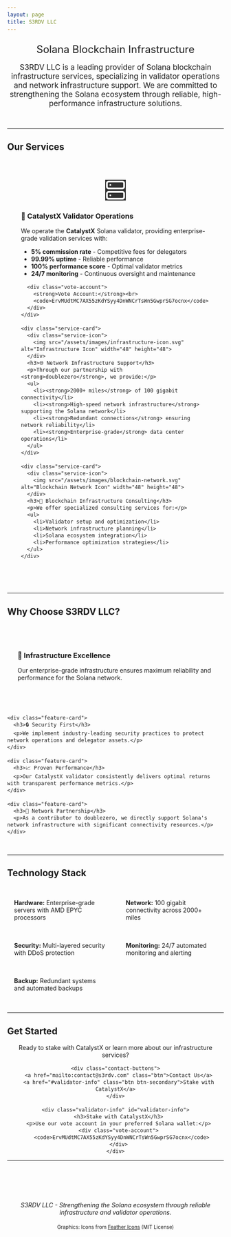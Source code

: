 ```yaml
---
layout: page
title: S3RDV LLC
---
```


<div class="hero-section">
  <p class="hero-subtitle">Solana Blockchain Infrastructure</p>
  <p class="hero-description">
    S3RDV LLC is a leading provider of Solana blockchain infrastructure services, specializing in validator operations and network infrastructure support. We are committed to strengthening the Solana ecosystem through reliable, high-performance infrastructure solutions.
  </p>
</div>

---

<div class="services-section" id="services">
  <h2>Our Services</h2>
  
  <div class="services-grid">
    <div class="service-card">
      <div class="service-icon">
        <img src="/assets/images/validator-icon.svg" alt="Validator Icon" width="48" height="48">
      </div>
      <h3>🚀 CatalystX Validator Operations</h3>
      <p>We operate the <strong>CatalystX</strong> Solana validator, providing enterprise-grade validation services with:</p>
      <ul>
        <li><strong>5% commission rate</strong> - Competitive fees for delegators</li>
        <li><strong>99.99% uptime</strong> - Reliable performance</li>
        <li><strong>100% performance score</strong> - Optimal validator metrics</li>
        <li><strong>24/7 monitoring</strong> - Continuous oversight and maintenance</li>
      </ul>
      
      <div class="vote-account">
        <strong>Vote Account:</strong><br>
        <code>ErvMUdtMC7AX55zKdYSyy4DnWNCrTsWn5GwprSG7ocnx</code>
      </div>
    </div>

    <div class="service-card">
      <div class="service-icon">
        <img src="/assets/images/infrastructure-icon.svg" alt="Infrastructure Icon" width="48" height="48">
      </div>
      <h3>🌐 Network Infrastructure Support</h3>
      <p>Through our partnership with <strong>doublezero</strong>, we provide:</p>
      <ul>
        <li><strong>2000+ miles</strong> of 100 gigabit connectivity</li>
        <li><strong>High-speed network infrastructure</strong> supporting the Solana network</li>
        <li><strong>Redundant connections</strong> ensuring network reliability</li>
        <li><strong>Enterprise-grade</strong> data center operations</li>
      </ul>
    </div>

    <div class="service-card">
      <div class="service-icon">
        <img src="/assets/images/blockchain-network.svg" alt="Blockchain Network Icon" width="48" height="48">
      </div>
      <h3>💼 Blockchain Infrastructure Consulting</h3>
      <p>We offer specialized consulting services for:</p>
      <ul>
        <li>Validator setup and optimization</li>
        <li>Network infrastructure planning</li>
        <li>Solana ecosystem integration</li>
        <li>Performance optimization strategies</li>
      </ul>
    </div>
  </div>
</div>

---

<div class="why-choose-section">
  <h2>Why Choose S3RDV LLC?</h2>
  
  <div class="features-grid">
    <div class="feature-card">
      <h3>🎯 Infrastructure Excellence</h3>
      <p>Our enterprise-grade infrastructure ensures maximum reliability and performance for the Solana network.</p>
    </div>

    <div class="feature-card">
      <h3>🔒 Security First</h3>
      <p>We implement industry-leading security practices to protect network operations and delegator assets.</p>
    </div>

    <div class="feature-card">
      <h3>📈 Proven Performance</h3>
      <p>Our CatalystX validator consistently delivers optimal returns with transparent performance metrics.</p>
    </div>

    <div class="feature-card">
      <h3>🤝 Network Partnership</h3>
      <p>As a contributor to doublezero, we directly support Solana's network infrastructure with significant connectivity resources.</p>
    </div>
  </div>
</div>

---

<div class="technology-section">
  <h2>Technology Stack</h2>
  
  <div class="tech-grid">
    <div class="tech-item">
      <strong>Hardware:</strong> Enterprise-grade servers with AMD EPYC processors
    </div>
    <div class="tech-item">
      <strong>Network:</strong> 100 gigabit connectivity across 2000+ miles
    </div>
    <div class="tech-item">
      <strong>Security:</strong> Multi-layered security with DDoS protection
    </div>
    <div class="tech-item">
      <strong>Monitoring:</strong> 24/7 automated monitoring and alerting
    </div>
    <div class="tech-item">
      <strong>Backup:</strong> Redundant systems and automated backups
    </div>
  </div>
</div>

---

<div class="contact-section" id="contact">
  <h2>Get Started</h2>
  
  <div class="contact-content">
    <p>Ready to stake with CatalystX or learn more about our infrastructure services?</p>
    
    <div class="contact-buttons">
      <a href="mailto:contact@s3rdv.com" class="btn">Contact Us</a>
      <a href="#validator-info" class="btn btn-secondary">Stake with CatalystX</a>
    </div>
    
    <div class="validator-info" id="validator-info">
      <h3>Stake with CatalystX</h3>
      <p>Use our vote account in your preferred Solana wallet:</p>
      <div class="vote-account">
        <code>ErvMUdtMC7AX55zKdYSyy4DnWNCrTsWn5GwprSG7ocnx</code>
      </div>
    </div>
  </div>
</div>

---

<div class="attribution-section">
  <p><em>S3RDV LLC - Strengthening the Solana ecosystem through reliable infrastructure and validator operations.</em></p>
  
  <div class="graphics-attribution">
    <p><small>Graphics: Icons from <a href="https://feathericons.com/" target="_blank">Feather Icons</a> (MIT License)</small></p>
  </div>
</div>

<style>
  .hero-section {
    text-align: center;
    margin-bottom: 3rem;
  }
  
  .hero-subtitle {
    font-size: 1.5rem;
    color: var(--secondary-color);
    margin-bottom: 1rem;
  }
  
  .hero-description {
    font-size: 1.1rem;
    max-width: 800px;
    margin: 0 auto;
    color: var(--text-muted);
  }
  
  .services-grid {
    display: grid;
    grid-template-columns: repeat(auto-fit, minmax(300px, 1fr));
    gap: 2rem;
    margin: 2rem 0;
  }
  
  .service-card {
    background-color: var(--surface-color);
    border: 1px solid var(--border-color);
    border-radius: 8px;
    padding: 2rem;
    transition: transform 0.3s ease, box-shadow 0.3s ease;
  }
  
  .service-card:hover {
    transform: translateY(-5px);
    box-shadow: 0 10px 30px rgba(20, 241, 149, 0.15);
  }
  
  .service-icon {
    text-align: center;
    margin-bottom: 1rem;
  }
  
  .service-icon img {
    filter: invert(1);
    opacity: 0.8;
  }
  
  .features-grid {
    display: grid;
    grid-template-columns: repeat(auto-fit, minmax(250px, 1fr));
    gap: 1.5rem;
    margin: 2rem 0;
  }
  
  .feature-card {
    background-color: var(--surface-color);
    border-left: 4px solid var(--primary-color);
    padding: 1.5rem;
    border-radius: 0 8px 8px 0;
  }
  
  .tech-grid {
    display: grid;
    grid-template-columns: repeat(auto-fit, minmax(200px, 1fr));
    gap: 1rem;
    margin: 2rem 0;
  }
  
  .tech-item {
    background-color: var(--surface-color);
    padding: 1rem;
    border-radius: 5px;
    border: 1px solid var(--border-color);
  }
  
  .contact-content {
    text-align: center;
    max-width: 600px;
    margin: 0 auto;
  }
  
  .contact-buttons {
    display: flex;
    gap: 1rem;
    justify-content: center;
    margin: 2rem 0;
    flex-wrap: wrap;
  }
  
  .validator-info {
    margin-top: 2rem;
    padding: 2rem;
    background-color: var(--surface-color);
    border-radius: 8px;
    border: 1px solid var(--border-color);
  }
  
  .attribution-section {
    text-align: center;
    margin-top: 3rem;
    padding-top: 2rem;
    border-top: 1px solid var(--border-color);
  }
  
  .graphics-attribution {
    margin-top: 1rem;
    color: var(--text-muted);
  }
  
  @media (max-width: 768px) {
    .services-grid,
    .features-grid,
    .tech-grid {
      grid-template-columns: 1fr;
    }
    
    .contact-buttons {
      flex-direction: column;
      align-items: center;
    }
  }
</style> 